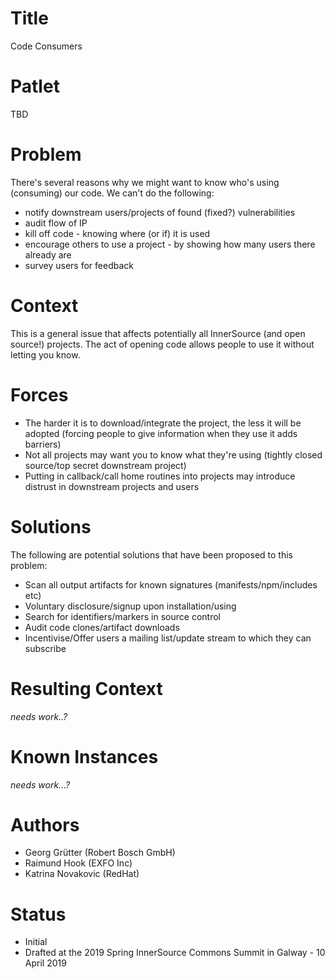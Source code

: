 # Title

Code Consumers

# Patlet
TBD

# Problem
There's several reasons why we might want to know who's using (consuming) our code. We can't do the following:
* notify downstream users/projects of found (fixed?) vulnerabilities
* audit flow of IP
* kill off code - knowing where (or if) it is used
* encourage others to use a project - by showing how many users there already are
* survey users for feedback

# Context
This is a general issue that affects potentially all InnerSource (and open source!) projects.
The act of opening code allows people to use it without letting you know.

# Forces
* The harder it is to download/integrate the project, the less it will be adopted (forcing people to give information when they use it adds barriers)
* Not all projects may want you to know what they're using (tightly closed source/top secret downstream project)
* Putting in callback/call home routines into projects may introduce distrust in downstream projects and users

# Solutions
The following are potential solutions that have been proposed to this problem:
* Scan all output artifacts for known signatures (manifests/npm/includes etc)
* Voluntary disclosure/signup upon installation/using
* Search for identifiers/markers in source control
* Audit code clones/artifact downloads
* Incentivise/Offer users a mailing list/update stream to which they can subscribe

# Resulting Context
_needs work..?_

# Known Instances
_needs work...?_

# Authors
* Georg Grütter (Robert Bosch GmbH)
* Raimund Hook (EXFO Inc)
* Katrina Novakovic (RedHat)

# Status
* Initial
* Drafted at the 2019 Spring InnerSource Commons Summit in Galway - 10 April 2019
